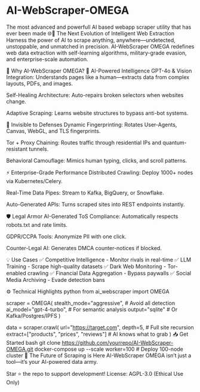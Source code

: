 # AI-WebScraper-OMEGA
The most advanced and powerfull AI based webapp scraper utility that has ever been made
 🌐🤖
The Next Evolution of Intelligent Web Extraction
Harness the power of AI to scrape anything, anywhere—undetected, unstoppable, and unmatched in precision. AI-WebScraper OMEGA redefines web data extraction with self-learning algorithms, military-grade evasion, and enterprise-scale automation.

🚀 Why AI-WebScraper OMEGA?
🤖 AI-Powered Intelligence
GPT-4o & Vision Integration: Understands pages like a human—extracts data from complex layouts, PDFs, and images.

Self-Healing Architecture: Auto-repairs broken selectors when websites change.

Adaptive Scraping: Learns website structures to bypass anti-bot systems.

👻 Invisible to Defenses
Dynamic Fingerprinting: Rotates User-Agents, Canvas, WebGL, and TLS fingerprints.

Tor + Proxy Chaining: Routes traffic through residential IPs and quantum-resistant tunnels.

Behavioral Camouflage: Mimics human typing, clicks, and scroll patterns.

⚡ Enterprise-Grade Performance
Distributed Crawling: Deploy 1000+ nodes via Kubernetes/Celery.

Real-Time Data Pipes: Stream to Kafka, BigQuery, or Snowflake.

Auto-Generated APIs: Turns scraped sites into REST endpoints instantly.

🛡️ Legal Armor
AI-Generated ToS Compliance: Automatically respects robots.txt and rate limits.

GDPR/CCPA Tools: Anonymize PII with one click.

Counter-Legal AI: Generates DMCA counter-notices if blocked.

💡 Use Cases
✅ Competitive Intelligence - Monitor rivals in real-time
✅ LLM Training - Scrape high-quality datasets
✅ Dark Web Monitoring - Tor-enabled crawling
✅ Financial Data Aggregation - Bypass paywalls
✅ Social Media Archiving - Evade detection bans

⚙️ Technical Highlights
python
from ai_webscraper import OMEGA

scraper = OMEGA(
    stealth_mode="aggressive",  # Avoid all detection
    ai_model="gpt-4-turbo",    # For semantic analysis
    output="sqlite"            # Or Kafka/Postgres/IPFS
)

data = scraper.crawl(
    url="https://target.com",
    depth=5,                   # Full site recursion
    extract=["products", "prices", "reviews"]  # AI knows what to grab
)
📥 Get Started
bash
git clone https://github.com/yourrepo/AI-WebScraper-OMEGA.git
docker-compose up --scale worker=100  # Deploy 100-node cluster
🎯 The Future of Scraping is Here
AI-WebScraper OMEGA isn’t just a tool—it’s your AI-powered data army.

Star ⭐ the repo to support development!
License: AGPL-3.0 (Ethical Use Only)

